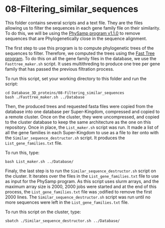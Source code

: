 # 08-Filtering_similar_sequences

This folder contains several scripts and a text file. They are the files allowing us to filter the sequences in each gene family file on their similarity. To do this, we will be using the [PhySamp program v1.1.0](https://github.com/jydu/physamp) to remove sequences that are Phylogenetically close in the sequence alignment.

The first step to use this program is to compute phylogenetic trees of the sequences to filter. Therefore, we computed the trees using the [Fast Tree program](http://www.microbesonline.org/fasttree/). To do this on all the gene family files in the database, we use the `Fasttree_maker.sh` script.
It uses multithreding to produce one tree per gene family that has passed the previous filtration process.

To run this script, set your working directory to this folder and run the script:
```{bash}
cd Database_3D_proteins/08-Filtering_similar_sequences
bash ./Fasttree_maker.sh ../Database
```
Then, the produced trees and requested fasta files were copied from the database into one database per Super-Kingdom, compressed and copied to a remote cluster.
Once on the cluster, they were uncompressed, and copied to the cluster database to keep the same architecture as the one on this repository. Once in place, the `List_maker.sh` script was run. It made a list of all the gene families in each Super-Kingdom to use as a file to iter onto with the `Similar_sequence_destructor.sh` script. It produces the `List_gene_families.txt` file.

To run this, type:
```{bash}
bash List_maker.sh ../Database/
```

Finaly, the last step is to run the `Similar_sequence_destructor.sh` script on the cluster. It iterates over the files in the `List_gene_families.txt` file to use as input for the PhySamp program. As this script uses slurm arrays, and the maximum array size is 2000, 2000 jobs were started and at the end of this process, the `List_gene_families.txt` file was ;odified to remove the first 2000 lines. The `Similar_sequence_destructor.sh` script was run until no more sequences were left in the `List_gene_families.txt` file.

To run this script on the cluster, type:
```{bash}
sbatch ./Similar_sequence_destructor.sh ../Database/
```